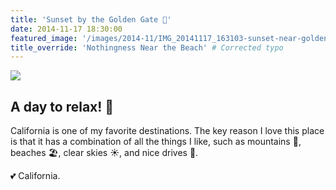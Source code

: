 ```yaml
---
title: 'Sunset by the Golden Gate 🌉'
date: 2014-11-17 18:30:00
featured_image: '/images/2014-11/IMG_20141117_163103-sunset-near-golden-gate-bridge-1600x1000.jpg'
title_override: 'Nothingness Near the Beach' # Corrected typo
---
```


![](/images/2014-11/IMG_20141117_163103-sunset-near-golden-gate-bridge-1600x1000.jpg)

## A day to relax! 🍹
California is one of my favorite destinations. The key reason I love this place is that it has a combination of all the
things I like, such as mountains 🗻, beaches 🏖, clear skies ☀️, and nice drives 🚗.


💕 California.
